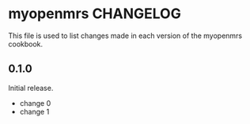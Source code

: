 # myopenmrs CHANGELOG

This file is used to list changes made in each version of the myopenmrs cookbook.

## 0.1.0

Initial release.

- change 0
- change 1
